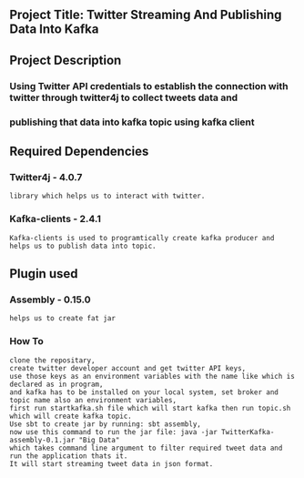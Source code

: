 ## Project Title: Twitter Streaming And Publishing Data Into Kafka

## Project Description

### Using Twitter API credentials to establish the connection with twitter through twitter4j to collect tweets data and
### publishing that data into kafka topic using kafka client
 
## Required Dependencies 

### Twitter4j - 4.0.7
    library which helps us to interact with twitter.
    
### Kafka-clients - 2.4.1
    Kafka-clients is used to programtically create kafka producer and 
    helps us to publish data into topic.
    
## Plugin used

### Assembly - 0.15.0
    helps us to create fat jar
        
### How To
    clone the repositary,
    create twitter developer account and get twitter API keys,
    use those keys as an environment variables with the name like which is declared as in program,
    and kafka has to be installed on your local system, set broker and topic name also an environment variables,
    first run startkafka.sh file which will start kafka then run topic.sh which will create kafka topic.
    Use sbt to create jar by running: sbt assembly,
    now use this command to run the jar file: java -jar TwitterKafka-assembly-0.1.jar "Big Data"  
    which takes command line argument to filter required tweet data and run the application thats it.
    It will start streaming tweet data in json format.
    
    
      